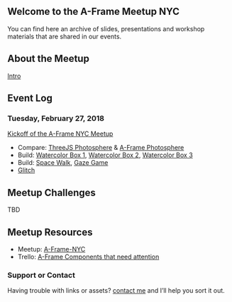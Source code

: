 ## Welcome to the A-Frame Meetup NYC 
You can find here an archive of slides, presentations and workshop materials that are shared in our events.

## About the Meetup
[Intro](/presentations/meetup_intro.pdf)

## Event Log
### Tuesday, February 27, 2018
[Kickoff of the A-Frame NYC Meetup](/presentations/meetup_kickoff_02-27-2018.pdf) 
* Compare: [ThreeJS Photosphere](/demos/01_ThreeJS_photosphere.html) & [A-Frame Photosphere](/demos/02_A-Frame_photosphere.html)
* Build: [Watercolor Box 1](/demos/03_A-Frame_watercolor_1.html), [Watercolor Box 2](/demos/04_A-Frame_watercolor_2.html), [Watercolor Box 3](/demos/05_A-Frame_watercolor_3.html)
* Build: [Space Walk](/demos/06_A-Frame_obj_space.html), [Gaze Game](/demos/07_A-Frame_gaze.html)
* [Glitch](https://glitch.com/edit/#!/aframe-nyc)

## Meetup Challenges
TBD

## Meetup Resources
* Meetup: [A-Frame-NYC](https://www.meetup.com/A-Frame-NYC/)
* Trello: [A-Frame Components that need attention](https://trello.com/aframenycmeetup)

### Support or Contact
Having trouble with links or assets? [contact me](https://rolanddubois.com) and I’ll help you sort it out.